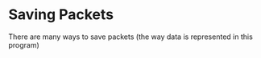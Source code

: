 # Saving Packets
There are many ways to save packets (the way data is represented in this program)

